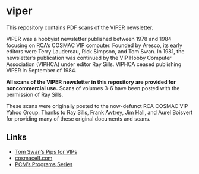 # viper

This repository contains PDF scans of the VIPER newsletter.

VIPER was a hobbyist newsletter published between 1978 and 1984 focusing on
RCA’s COSMAC VIP computer. Founded by Aresco, its early editors were Terry
Laudereau, Rick Simpson, and Tom Swan. In 1981, the newsletter’s publication was
continued by the VIP Hobby Computer Association (VIPHCA) under editor Ray Sills.
VIPHCA ceased publishing VIPER in September of 1984.

**All scans of the VIPER newsletter in this repository are provided for
noncommercial use.** Scans of volumes 3-6 have been posted with the permission
of Ray Sills.

These scans were originally posted to the now-defunct RCA COSMAC VIP Yahoo
Group. Thanks to Ray Sills, Frank Awtrey, Jim Hall, and Aurel Boisvert for
providing many of these original documents and scans.

## Links

- [Tom Swan’s Pips for VIPs]
- [cosmacelf.com]
- [PCM’s Programs Series]

[Tom Swan’s Pips for VIPs]: https://github.com/TomSwan/pips-for-vips
[cosmacelf.com]: http://www.cosmacelf.com/
[PCM’s Programs Series]: http://mattmik.com/retro.html
